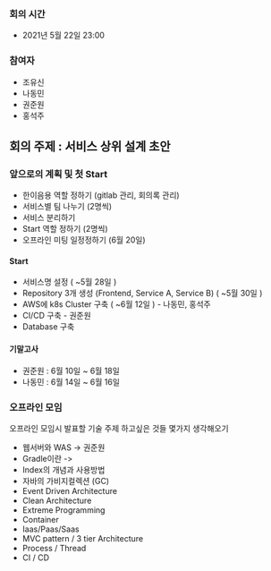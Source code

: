   ### 회의 시간
- 2021년 5월 22일 23:00

### 참여자
- 조유신
- 나동민
- 권준원
- 홍석주

## 회의 주제 : 서비스 상위 설계 초안

### 앞으로의 계획 및 첫 Start
- 한이음용 역할 정하기 (gitlab 관리, 회의록 관리)
- 서비스별 팀 나누기 (2명씩)
- 서비스 분리하기
- Start 역할 정하기 (2명씩)
- 오프라인 미팅 일정정하기 (6월 20일)

#### Start
- 서비스명 설정 ( ~5월 28일 )
- Repository 3개 생성 (Frontend, Service A, Service B) ( ~5월 30일 )
- AWS에 k8s Cluster 구축 ( ~6월 12일 ) - 나동민, 홍석주
- CI/CD 구축 - 권준원
- Database 구축

#### 기말고사
- 권준원 : 6월 10일 ~ 6월 18일
- 나동민 : 6월 14일 ~ 6월 16일


### 오프라인 모임

오프라인 모임시 발표할 기술 주제 하고싶은 것들 몇가지 생각해오기
- 웹서버와 WAS -> 권준원
- Gradle이란 -> 
- Index의 개념과 사용방법
- 자바의 가비지컬렉션 (GC)
- Event Driven Architecture
- Clean Architecture
- Extreme Programming
- Container
- Iaas/Paas/Saas
- MVC pattern / 3 tier Architecture
- Process / Thread
- CI / CD
